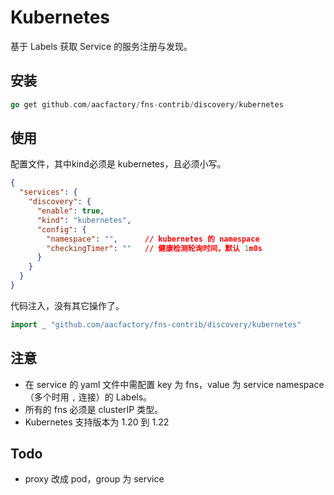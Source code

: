 # Kubernetes
基于 Labels 获取 Service 的服务注册与发现。
## 安装
```go
go get github.com/aacfactory/fns-contrib/discovery/kubernetes
```
## 使用
配置文件，其中kind必须是 kubernetes，且必须小写。
```json
{
  "services": {
    "discovery": {
      "enable": true,
      "kind": "kubernetes",
      "config": {
        "namespace": "",      // kubernetes 的 namespace
        "checkingTimer": ""   // 健康检测轮询时间，默认 1m0s
      }
    }
  }
}
```
代码注入，没有其它操作了。
```go
import _ "github.com/aacfactory/fns-contrib/discovery/kubernetes"
```

## 注意
* 在 service 的 yaml 文件中需配置 key 为 fns，value 为 service namespace （多个时用 `,` 连接）的 Labels。
* 所有的 fns 必须是 clusterIP 类型。
* Kubernetes 支持版本为 1.20 到 1.22

## Todo
* proxy 改成 pod，group 为 service
